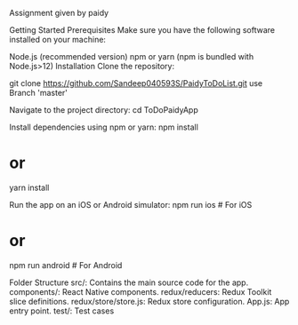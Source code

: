 Assignment given by paidy

Getting Started
Prerequisites
Make sure you have the following software installed on your machine:

Node.js (recommended version)
npm or yarn (npm is bundled with Node.js>12)
Installation
Clone the repository:


git clone https://github.com/Sandeep040593S/PaidyToDoList.git
use Branch  'master'

Navigate to the project directory:
cd ToDoPaidyApp

Install dependencies using npm or yarn:
npm install
# or
yarn install

Run the app on an iOS or Android simulator:
npm run ios # For iOS
# or
npm run android # For Android

Folder Structure
src/: Contains the main source code for the app.
components/: React Native components.
redux/reducers: Redux Toolkit slice definitions.
redux/store/store.js: Redux store configuration.
App.js: App entry point.
test/: Test cases